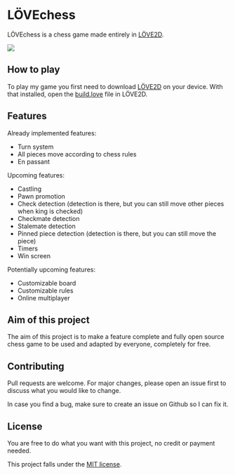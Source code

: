 # LÖVEchess

LÖVEchess is a chess game made entirely in [LÖVE2D](https://love2d.org/).

![](images/LÖVEchess_preview.png)

## How to play

To play my game you first need to download [LÖVE2D](https://love2d.org/) on your device. With that installed, open the [build.love](https://github.com/badduck32/LOVEchess/blob/main/firstbuild.love) file in LÖVE2D.

## Features

Already implemented features:

- Turn system
- All pieces move according to chess rules
- En passant

Upcoming features:

- Castling
- Pawn promotion
- Check detection (detection is there, but you can still move other pieces when king is checked)
- Checkmate detection
- Stalemate detection
- Pinned piece detection (detection is there, but you can still move the piece)
- Timers
- Win screen

Potentially upcoming features:

- Customizable board
- Customizable rules
- Online multiplayer

## Aim of this project

The aim of this project is to make a feature complete and fully open source chess game to be used and adapted by everyone, completely for free.

## Contributing

Pull requests are welcome. For major changes, please open an issue first to discuss what you would like to change.

In case you find a bug, make sure to create an issue on Github so I can fix it.

## License

You are free to do what you want with this project, no credit or payment needed.

This project falls under the [MIT license](https://choosealicense.com/licenses/mit/).
